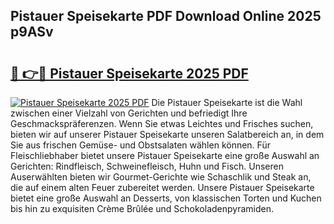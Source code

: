 ## Pistauer Speisekarte PDF Download Online 2025 p9ASv

# <h2><a href="http://gc8m2u.nevu.top/?p=Pistauer+Speisekarte">🔗 👉🔴 Pistauer Speisekarte 2025 PDF</a></h2>

[![Pistauer Speisekarte 2025 PDF](https://i.imgur.com/dBaPXMq.png)](http://gc8m2u.nevu.top/?p=Pistauer+Speisekarte)
Die Pistauer Speisekarte ist die Wahl zwischen einer Vielzahl von Gerichten und befriedigt Ihre Geschmackspräferenzen. Wenn Sie etwas Leichtes und Frisches suchen, bieten wir auf unserer Pistauer Speisekarte unseren Salatbereich an, in dem Sie aus frischen Gemüse- und Obstsalaten wählen können. Für Fleischliebhaber bietet unsere Pistauer Speisekarte eine große Auswahl an Gerichten: Rindfleisch, Schweinefleisch, Huhn und Fisch. Unseren Auserwählten bieten wir Gourmet-Gerichte wie Schaschlik und Steak an, die auf einem alten Feuer zubereitet werden. Unsere Pistauer Speisekarte bietet eine große Auswahl an Desserts, von klassischen Torten und Kuchen bis hin zu exquisiten Crème Brûlée und Schokoladenpyramiden.
